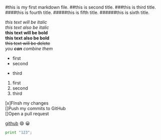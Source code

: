 #this is my first markdown file.
##this is second title.
###this is third title.
####this is fourth title.
#####this is fifth title.
######this is sixth title.

*this text will be italic*<br>
_this text also be italic_<br>
**this text will be bold**<br>
__this text also be bold__<br>
~~this text will be delete~~<br>
_you **can** combine them_<br>

- first
- second
* third

1. first
2. second
3. third

[x]FInsh my changes<br>
[]Push my commits to GitHub<br>
[]Open a pull request<br>

[github](http://github.com)
:smile:
:grinning:
```python
print "123";
```
